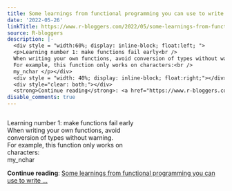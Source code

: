 ```yaml
---
title: Some learnings from functional programming you can use to write safer programs
date: '2022-05-26'
linkTitle: https://www.r-bloggers.com/2022/05/some-learnings-from-functional-programming-you-can-use-to-write-safer-programs/
source: R-bloggers
description: |-
  <div style = "width:60%; display: inline-block; float:left; ">
  <p>Learning number 1: make functions fail early<br />
  When writing your own functions, avoid conversion of types without warning.<br />
  For example, this function only works on characters:<br />
  my_nchar </p></div>
  <div style = "width: 40%; display: inline-block; float:right;"></div>
  <div style="clear: both;"></div>
  <strong>Continue reading</strong>: <a href="https://www.r-bloggers.com/2022/05/some-learnings-from-functional-programming-you-can-use-to-write-safer-programs/">Some learnings from functional programming you can use to write ...
disable_comments: true
---
```

<div style = "width:60%; display: inline-block; float:left; ">
<p>Learning number 1: make functions fail early<br />
When writing your own functions, avoid conversion of types without warning.<br />
For example, this function only works on characters:<br />
my_nchar </p></div>
<div style = "width: 40%; display: inline-block; float:right;"></div>
<div style="clear: both;"></div>
<strong>Continue reading</strong>: <a href="https://www.r-bloggers.com/2022/05/some-learnings-from-functional-programming-you-can-use-to-write-safer-programs/">Some learnings from functional programming you can use to write ...